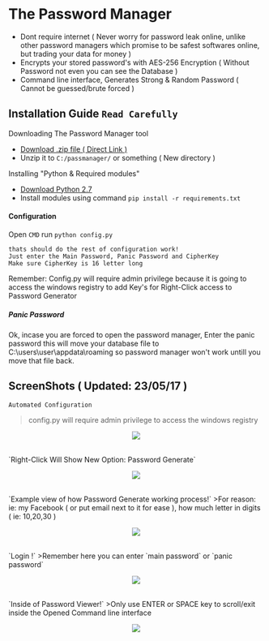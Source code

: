 # The Password Manager
 * Dont require internet ( Never worry for password leak online, unlike other password managers which promise to be safest softwares online, but trading your data for money ) 
 * Encrypts your stored password's with AES-256 Encryption ( Without Password not even you can see the Database )
 * Command line interface, Generates Strong & Random Password ( Cannot be guessed/brute forced )

## Installation Guide `Read Carefully`
Downloading The Password Manager tool
* [Download .zip file ( Direct Link )](https://codeload.github.com/roothaxor/The-Password-Manager/zip/master)
* Unzip it to `C:/passmanager/` or something ( New directory )

Installing "Python & Required modules"

* [Download Python 2.7](https://www.python.org/downloads/windows/)
* Install modules using command `pip install -r requirements.txt` 

#### Configuration
Open `CMD` run `python config.py`
```
thats should do the rest of configuration work!
Just enter the Main Password, Panic Password and CipherKey
Make sure CipherKey is 16 letter long
```
Remember: Config.py will require admin privilege because it is going to access the windows registry to add Key's for Right-Click access to Password Generator
##### Panic Password

Ok, incase you are forced to open the password manager, Enter the panic password
this will move your database file to C:\users\user\appdata\roaming
so password manager won't work untill you move that file back.

## ScreenShots ( Updated: 23/05/17 )
`Automated Configuration`
> config.py will require admin privilege to access the windows registry
<p align="center">
  <img src="https://github.com/roothaxor/The-Password-Manager/blob/master/Screenshots/config.png">
</p>
<br>
`Right-Click Will Show New Option: Password Generate`
<p align="center">
  <img src="https://github.com/roothaxor/The-Password-Manager/blob/master/Screenshots/right_click.png">
</p>
<br>
`Example view of how Password Generate working process!`
>For reason: ie: my Facebook ( or put email next to it for ease ), how much letter in digits ( ie: 10,20,30 )
<p align="center">
  <img src="https://github.com/roothaxor/The-Password-Manager/blob/master/Screenshots/pass_gen.png">
</p>
<br>
`Login !`
>Remember here you can enter `main password` or `panic password`
<p align="center">
  <img src="https://github.com/roothaxor/The-Password-Manager/blob/master/Screenshots/pass_view.png">
</p>
<br>
`Inside of Password Viewer!`
>Only use ENTER or SPACE key to scroll/exit inside the Opened Command line interface
<p align="center">
  <img src="https://github.com/roothaxor/The-Password-Manager/blob/master/Screenshots/pass_view_example.png">
</p>
